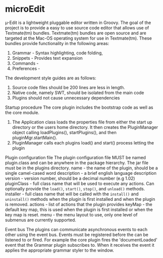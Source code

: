 microEdit
=========

µ-Edit is a lightweight pluggable editor written in Groovy. The goal of the project is to provide a easy to use source 
code editor that allows use of Textmate(tm) bundles. Textmate(tm) bundles are open source and are targeted at the Mac-OS 
operating system for use in Textmate(tm). These bundles provide functionality in the following areas:
  1. Grammar - Syntax highlighting, code folding, 
  2. Snippets - Provides text expansion
  3. Commands -
  4. Preferences -

The development style guides are as follows:
  1. Source code files should be 200 lines are less in length.
  2. Native code, namely SWT, should be isolated from the main code
  3. Plugins should not cause unnecessary dependencies


Startup procedure
  The core plugin includes the bootstrap code as well as the core module.
  1. The Application class loads the properties file from either the start up directory or the users home directory. 
It then creates the PluginManager object calling loadPlugins(), startPlugins(), and then pluginMgr.startMain().
  2. PluginManager calls each plugins load() and start() process letting the plugin 


Plugin configuration file
 The plugin configuration file MUST be named plugin.class and can be anywhere in the package hierarchy. The jar file
   must be in the plugins directory.
  name - the name of the plugin, should be a single camel-cased word
  description - a brief english language description
  version - version number, should be a decimal number (e.g 1.02)
  pluginClass - full class name that will be used to execute any actions. Can optionally provide the `load()`, 
`start()`, `stop()`, and `unload()` methods.
  installer - full class name that will be called with the `install()` and `uninstall()` methods when the plugin is
    first installed and when the plugin is removed.
  actions - list of actions that the plugin provides
  keyMap - the default key map, this is used when the plugin is first installed or when the key map is reset.
  menu - the menu layout to use, only one level of submenus are currently supported.


Event bus
    The plugins can communicate asynchronous events to each other using the event bus. Events must be registered
      before the can be listened to or fired. For example the core plugin fires the 'documentLoaded' event that
      the Grammar plugin subscribes to. When it receives the event it applies the appropriate grammar styler to
      the window.
